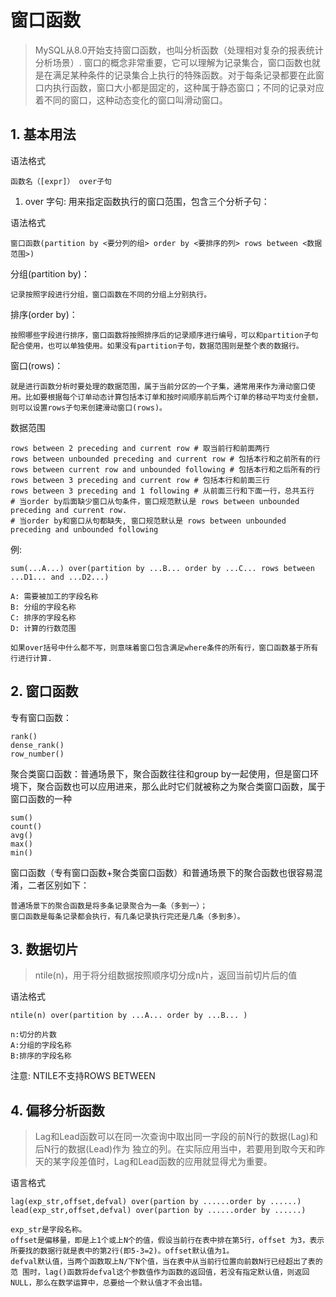 # 窗口函数
> MySQL从8.0开始支持窗口函数，也叫分析函数（处理相对复杂的报表统计分析场景）. 窗口的概念非常重要，它可以理解为记录集合，窗口函数也就是在满足某种条件的记录集合上执行的特殊函数。对于每条记录都要在此窗口内执行函数，窗口大小都是固定的，这种属于静态窗口；不同的记录对应着不同的窗口，这种动态变化的窗口叫滑动窗口。


## 1. 基本用法

语法格式
```
函数名（[expr]） over子句 
```

1. over 字句: 用来指定函数执行的窗口范围，包含三个分析子句：

语法格式
```
窗口函数(partition by <要分列的组> order by <要排序的列> rows between <数据范围>)
```

分组(partition by)：
```
记录按照字段进行分组，窗口函数在不同的分组上分别执行。
```

排序(order by)：
```
按照哪些字段进行排序，窗口函数将按照排序后的记录顺序进行编号，可以和partition子句配合使用，也可以单独使用。如果没有partition子句，数据范围则是整个表的数据行。
```

窗口(rows)：
```
就是进行函数分析时要处理的数据范围，属于当前分区的一个子集，通常用来作为滑动窗口使用。比如要根据每个订单动态计算包括本订单和按时间顺序前后两个订单的移动平均支付金额，则可以设置rows子句来创建滑动窗口(rows)。
```

数据范围
```
rows between 2 preceding and current row # 取当前行和前面两行 
rows between unbounded preceding and current row # 包括本行和之前所有的行 
rows between current row and unbounded following # 包括本行和之后所有的行 
rows between 3 preceding and current row # 包括本行和前面三行 
rows between 3 preceding and 1 following # 从前面三行和下面一行，总共五行 
# 当order by后面缺少窗口从句条件，窗口规范默认是 rows between unbounded preceding and current row. 
# 当order by和窗口从句都缺失, 窗口规范默认是 rows between unbounded preceding and unbounded following
```

例: 
```
sum(...A...) over(partition by ...B... order by ...C... rows between ...D1... and ...D2...)

A: 需要被加工的字段名称
B: 分组的字段名称
C: 排序的字段名称
D: 计算的行数范围

如果over括号中什么都不写，则意味着窗口包含满足where条件的所有行，窗口函数基于所有行进行计算.
```


## 2. 窗口函数

专有窗口函数：
```
rank()
dense_rank()
row_number()
```

聚合类窗口函数：普通场景下，聚合函数往往和group by一起使用，但是窗口环境下，聚合函数也可以应用进来，那么此时它们就被称之为聚合类窗口函数，属于窗口函数的一种
```
sum()
count()
avg()
max()
min()
```

窗口函数（专有窗口函数+聚合类窗口函数）和普通场景下的聚合函数也很容易混淆，二者区别如下：
```
普通场景下的聚合函数是将多条记录聚合为一条（多到一）；
窗口函数是每条记录都会执行，有几条记录执行完还是几条（多到多）。
```


## 3. 数据切片
> ntile(n)，用于将分组数据按照顺序切分成n片，返回当前切片后的值

语法格式
```
ntile(n) over(partition by ...A... order by ...B... )

n:切分的片数
A:分组的字段名称
B:排序的字段名称
```

注意: NTILE不支持ROWS BETWEEN


## 4. 偏移分析函数
> Lag和Lead函数可以在同一次查询中取出同一字段的前N行的数据(Lag)和后N行的数据(Lead)作为 独立的列。在实际应用当中，若要用到取今天和昨天的某字段差值时，Lag和Lead函数的应用就显得尤为重要。

语言格式
```
lag(exp_str,offset,defval) over(partion by ......order by ......)
lead(exp_str,offset,defval) over(partion by ......order by ......)

exp_str是字段名称。 
offset是偏移量，即是上1个或上N个的值，假设当前行在表中排在第5行，offset 为3，表示所要找的数据行就是表中的第2行(即5-3=2)。offset默认值为1。
defval默认值，当两个函数取上N/下N个值，当在表中从当前行位置向前数N行已经超出了表的范 围时，lag()函数将defval这个参数值作为函数的返回值，若没有指定默认值，则返回NULL，那么在数学运算中，总要给一个默认值才不会出错。
```
